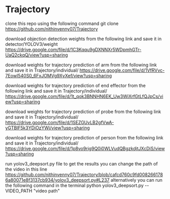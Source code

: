 # Trajectory
clone this repo using the following command
git clone  https://github.com/nithinvenny07/Trajectory 

download objection detection weights from the following link and save it in detector/YOLOV3/weight 
https://drive.google.com/file/d/1C3Kqqu9gDXNNXr5WDpmhGTr-UaQ2ckqQ/view?usp=sharing 

download weights for trajectory prediction of arm from the following link and save it in Trajectory/individual/ 
https://drive.google.com/file/d/1VfRVvc-7EowI540S0_6FxJOMVg9XyXef/view?usp=sharing 

download weights for trajectory prediction of end effector from the following link and save it in Trajectory/individual/ 
https://drive.google.com/file/d/1t_qok3BNNHN6EK_Uw3WiXrfGtLfQJpCs/view?usp=sharing 

download weights for trajectory prediction of probe from the following link and save it in Trajectory/individual/ 
https://drive.google.com/file/d/1SEZGUvLB2gfVwA-yGTBlF5k3YDiOzYWj/view?usp=sharing 

download weights for trajectory prediction of person from the following link and save it in Trajectory/individual/ 
https://drive.google.com/file/d/1p8vo9rig9Q0i0WLVudQBgzkdjtJXcDiS/view?usp=sharing 


run yolov3_deepsort.py file to get the results 
you can change the path of the video in this line https://github.com/nithinvenny07/Trajectory/blob/cafcd760c9fd0082661786a80071e8f3137cb934/yolov3_deepsort.py#L237 
alternatively you can run the following command in the terminal
python yolov3_deepsort.py --VIDEO_PATH "video path"
